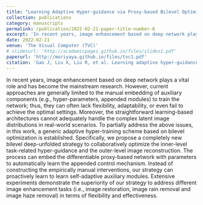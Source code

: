 ```yaml
---
title: "Learning Adaptive Hyper-guidance via Proxy-based Bilevel Optimization for Image Enhancement"
collection: publications
category: manuscripts
permalink: /publication/2022-02-21-paper-title-number-6
excerpt: 'In recent years, image enhancement based on deep network plays a vital role and has become the mainstream research. However, current approaches are generally limited to the manual embedding of auxiliary components (e.g., hyper-parameters, appended modules) to train the network; thus, they can often lack flexibility, adaptability, or even fail to achieve the optimal settings. Moreover, the straightforward learning-based architectures cannot adequately handle the complex latent image distributions in real-world scenarios. To partially address the above issues, in this work, a generic adaptive hyper-training scheme based on bilevel optimization is established. Specifically, we propose a completely new bilevel deep-unfolded strategy to collaboratively optimize the inner-level task-related hyper-guidance and the outer-level image reconstruction. The process can embed the differentiable proxy-based network with parameters to automatically learn the appended control mechanism. Instead of constructing the empirically manual interventions, our strategy can proactively learn to learn self-adaptive auxiliary modules. Extensive experiments demonstrate the superiority of our strategy to address different image enhancement tasks (i.e., image restoration, image rain removal and image haze removal) in terms of flexibility and effectiveness.'
date: 2022-02-21
venue: 'The Visual Computer (TVC)'
# slidesurl: 'http://academicpages.github.io/files/slides1.pdf'
paperurl: 'http://moriyaya.github.io/files/tvc1.pdf'
citation: 'Gao J, Liu X, Liu R, et al. Learning adaptive hyper-guidance via proxy-based bilevel optimization for image enhancement[J]. The Visual Computer, 2023, 39(4): 1471-1484.'
---
```


In recent years, image enhancement based on deep network plays a vital role and has become the mainstream research. However, current approaches are generally limited to the manual embedding of auxiliary components (e.g., hyper-parameters, appended modules) to train the network; thus, they can often lack flexibility, adaptability, or even fail to achieve the optimal settings. Moreover, the straightforward learning-based architectures cannot adequately handle the complex latent image distributions in real-world scenarios. To partially address the above issues, in this work, a generic adaptive hyper-training scheme based on bilevel optimization is established. Specifically, we propose a completely new bilevel deep-unfolded strategy to collaboratively optimize the inner-level task-related hyper-guidance and the outer-level image reconstruction. The process can embed the differentiable proxy-based network with parameters to automatically learn the appended control mechanism. Instead of constructing the empirically manual interventions, our strategy can proactively learn to learn self-adaptive auxiliary modules. Extensive experiments demonstrate the superiority of our strategy to address different image enhancement tasks (i.e., image restoration, image rain removal and image haze removal) in terms of flexibility and effectiveness.